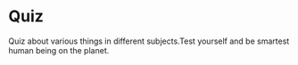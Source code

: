 # Quiz
Quiz about various things in different subjects.Test yourself and be smartest human being on the planet.
